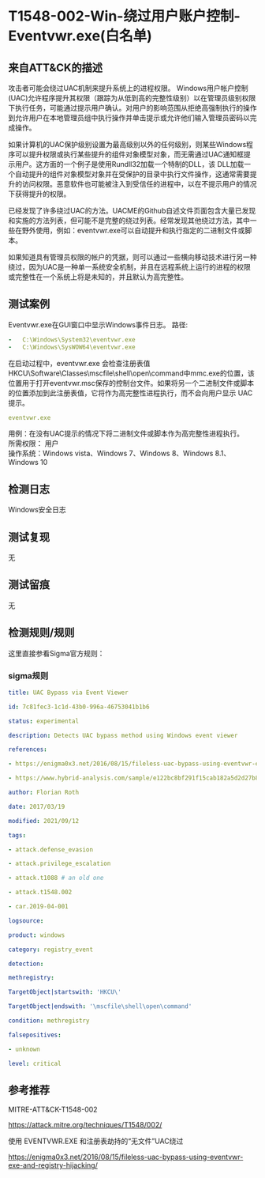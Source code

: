 # T1548-002-Win-绕过用户账户控制-Eventvwr.exe(白名单)

## 来自ATT&CK的描述
攻击者可能会绕过UAC机制来提升系统上的进程权限。 Windows用户帐户控制(UAC)允许程序提升其权限（跟踪为从低到高的完整性级别）以在管理员级别权限下执行任务，可能通过提示用户确认。对用户的影响范围从拒绝高强制执行的操作到允许用户在本地管理员组中执行操作并单击提示或允许他们输入管理员密码以完成操作。

如果计算机的UAC保护级别设置为最高级别以外的任何级别，则某些Windows程序可以提升权限或执行某些提升的组件对象模型对象，而无需通过UAC通知框提示用户。这方面的一个例子是使用Rundll32加载一个特制的DLL，该 DLL加载一个自动提升的组件对象模型对象并在受保护的目录中执行文件操作，这通常需要提升的访问权限。恶意软件也可能被注入到受信任的进程中，以在不提示用户的情况下获得提升的权限。

已经发现了许多绕过UAC的方法。UACME的Github自述文件页面包含大量已发现和实施的方法列表，但可能不是完整的绕过列表。经常发现其他绕过方法，其中一些在野外使用，例如：eventvwr.exe可以自动提升和执行指定的二进制文件或脚本。

如果知道具有管理员权限的帐户的凭据，则可以通过一些横向移动技术进行另一种绕过，因为UAC是一种单一系统安全机制，并且在远程系统上运行的进程的权限或完整性在一个系统上将是未知的，并且默认为高完整性。

## 测试案例

Eventvwr.exe在GUI窗口中显示Windows事件日志。
路径:

```yml
-   C:\Windows\System32\eventvwr.exe
-   C:\Windows\SysWOW64\eventvwr.exe
```

在启动过程中，eventvwr.exe 会检查注册表值HKCU\Software\Classes\mscfile\shell\open\command中mmc.exe的位置，该位置用于打开eventvwr.msc保存的控制台文件。如果将另一个二进制文件或脚本的位置添加到此注册表值，它将作为高完整性进程执行，而不会向用户显示 UAC 提示。

```yml
eventvwr.exe
```

用例：在没有UAC提示的情况下将二进制文件或脚本作为高完整性进程执行。  
所需权限： 用户  
操作系统：Windows vista、Windows 7、Windows 8、Windows 8.1、Windows 10

## 检测日志

Windows安全日志

## 测试复现

无

## 测试留痕

无

## 检测规则/规则

这里直接参看Sigma官方规则：

### sigma规则

```yml
title: UAC Bypass via Event Viewer

id: 7c81fec3-1c1d-43b0-996a-46753041b1b6

status: experimental

description: Detects UAC bypass method using Windows event viewer

references:

- https://enigma0x3.net/2016/08/15/fileless-uac-bypass-using-eventvwr-exe-and-registry-hijacking/

- https://www.hybrid-analysis.com/sample/e122bc8bf291f15cab182a5d2d27b8db1e7019e4e96bb5cdbd1dfe7446f3f51f?environmentId=100

author: Florian Roth

date: 2017/03/19

modified: 2021/09/12

tags:

- attack.defense_evasion

- attack.privilege_escalation

- attack.t1088 # an old one

- attack.t1548.002

- car.2019-04-001

logsource:

product: windows

category: registry_event

detection:

methregistry:

TargetObject|startswith: 'HKCU\'

TargetObject|endswith: '\mscfile\shell\open\command'

condition: methregistry

falsepositives:

- unknown

level: critical
```

## 参考推荐

MITRE-ATT&CK-T1548-002

<https://attack.mitre.org/techniques/T1548/002/>

使用 EVENTVWR.EXE 和注册表劫持的“无文件”UAC绕过

<https://enigma0x3.net/2016/08/15/fileless-uac-bypass-using-eventvwr-exe-and-registry-hijacking/>
